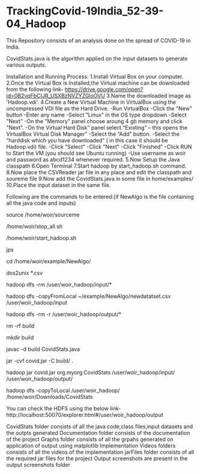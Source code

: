 # TrackingCovid-19India_52-39-04_Hadoop
This Repository consists of an analysis done on the spread of COVID-19 in India.

CovidStats.java is the algorithm applied on the input datasets to generate various outputs.

Installation and Running Process:
1.Install Virtual Box on your computer.
2.Once the Virtual Box is Installed,the Virtual machine can be downloaded from the following link-
https://drive.google.com/open?id=0B2vqFbCIJR_USXBzNVZYZGloOVU
3.Name the downloaded image as 'Hadoop.vdi'.
4.Create a New Virtual Machine in VirtualBox using the uncompressed VDI file as the Hard Drive.
-Run VirtualBox
-Click the "New" button
-Enter any name
-Select "Linux" in the OS type dropdown
-Select "Next"
-On the "Memory" panel choose aroung 4 gb memory and click "Next".
-On the Virtual Hard Disk” panel select “Existing” – this opens the VirtualBox Virtual Disk Manager”
-Select the “Add” button.
-Select the “harddisk which you have downloaded” ( in this case it should be Hadoop.vdi) file.
-Click "Select"
-Click "Next"
-Click "Finished"
-Click RUN to Start the VM (you should see Ubuntu running)
-Use username as woir and password as abcd1234 whenever required.
5.Now Setup the Java classpath
6.Open Terminal
7.Start hadoop by start_hadoop.sh command.
8.Now place the CSVReader jar file in any place and edit the classpath and soureme file
9.Now add the CovidStats.java in some file in  home/examples/
10.Place the input dataset in the same file.

Following are the commands to be entered:(if NewAlgo is the file containing all the java code and inputs)

source /home/woir/sourceme

/home/woir/stop_all.sh

/home/woir/start_hadoop.sh

jps

cd /home/woir/example/NewAlgo/

dos2unix *.csv

hadoop dfs -rm /user/woir_hadoop/input/*

hadoop dfs -copyFromLocal ~/example/NewAlgo/newdatatset.csv  /user/woir_hadoop/input

hadoop dfs -rm -r /user/woir_hadoop/output/*

rm -rf build

mkdir build

javac -d build CovidStats.java

jar -cvf covid.jar -C build/ .

hadoop jar covid.jar org.myorg.CovidStats /user/woir_hadoop/input/ /user/woir_hadoop/output/

hadoop dfs -copyToLocal /user/woir_hadoop/ /home/woir/Downloads/CovidStats

You can check the HDFS using the below link-
http://localhost:50070/explorer.html#/user/woir_hadoop/output

CovidStats folder consists of all the java code,class files,input datasets and the outpts generated
Documentation folder consists of the documentation of the project
Graphs folder consists of all the grpahs generated on application of output using matplotlib
Implementation Videos folders consists of all the videos of the implementation
jarFiles folder consists of all the required jar files for the project
Output screenshots are present in the output screenshots folder

